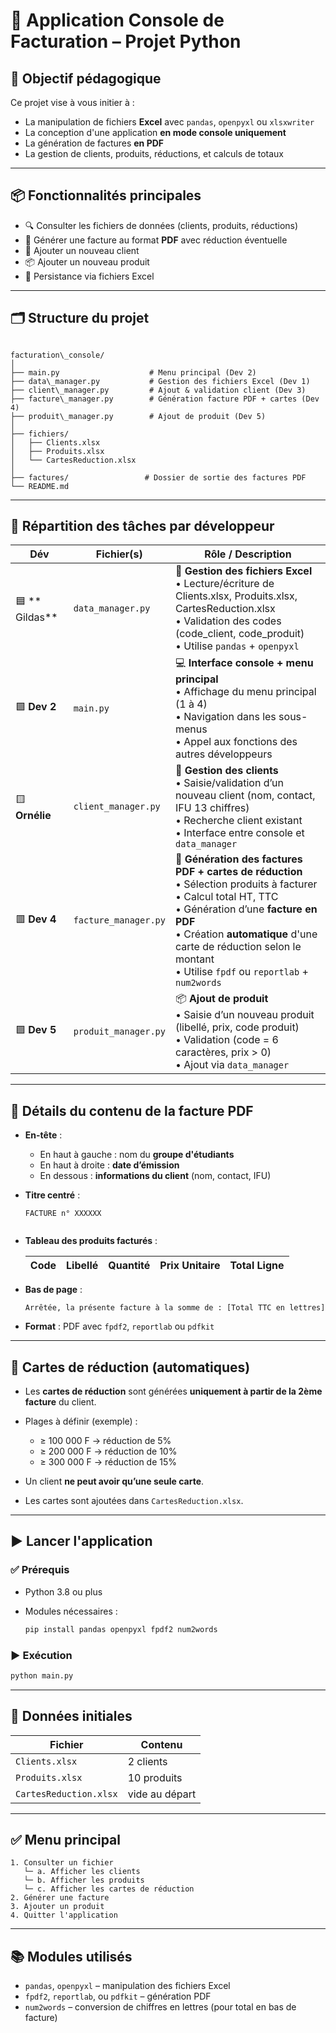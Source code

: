 


# 🧾 Application Console de Facturation – Projet Python

## 🎯 Objectif pédagogique

Ce projet vise à vous initier à :
- La manipulation de fichiers **Excel** avec `pandas`, `openpyxl` ou `xlsxwriter`
- La conception d'une application **en mode console uniquement**
- La génération de factures **en PDF**
- La gestion de clients, produits, réductions, et calculs de totaux

---

## 📦 Fonctionnalités principales

- 🔍 Consulter les fichiers de données (clients, produits, réductions)
- 🧾 Générer une facture au format **PDF** avec réduction éventuelle
- 👤 Ajouter un nouveau client
- 📦 Ajouter un nouveau produit
- 💾 Persistance via fichiers Excel

---

## 🗂️ Structure du projet

```

facturation\_console/
│
├── main.py                    # Menu principal (Dev 2)
├── data\_manager.py           # Gestion des fichiers Excel (Dev 1)
├── client\_manager.py         # Ajout & validation client (Dev 3)
├── facture\_manager.py        # Génération facture PDF + cartes (Dev 4)
├── produit\_manager.py        # Ajout de produit (Dev 5)
│
├── fichiers/
│   ├── Clients.xlsx
│   ├── Produits.xlsx
│   └── CartesReduction.xlsx
│
├── factures/                 # Dossier de sortie des factures PDF
└── README.md

````

---

## 👥 Répartition des tâches par développeur

| Dév | Fichier(s) | Rôle / Description |
|-----|------------|--------------------|
| 🟦 **  Gildas** | `data_manager.py` | 📁 **Gestion des fichiers Excel** <br>• Lecture/écriture de Clients.xlsx, Produits.xlsx, CartesReduction.xlsx <br>• Validation des codes (code_client, code_produit)<br>• Utilise `pandas` + `openpyxl` |
| 🟩 **Dev 2** | `main.py` | 💻 **Interface console + menu principal** <br>• Affichage du menu principal (1 à 4)<br>• Navigation dans les sous-menus<br>• Appel aux fonctions des autres développeurs |
| 🟨 **Ornélie** | `client_manager.py` | 👤 **Gestion des clients** <br>• Saisie/validation d’un nouveau client (nom, contact, IFU 13 chiffres)<br>• Recherche client existant<br>• Interface entre console et `data_manager` |
| 🟥 **Dev 4** | `facture_manager.py` | 🧾 **Génération des factures PDF + cartes de réduction** <br>• Sélection produits à facturer<br>• Calcul total HT, TTC<br>• Génération d’une **facture en PDF**<br>• Création **automatique** d'une carte de réduction selon le montant<br>• Utilise `fpdf` ou `reportlab` + `num2words` |
| 🟪 **Dev 5** | `produit_manager.py` | 📦 **Ajout de produit** <br>• Saisie d’un nouveau produit (libellé, prix, code produit)<br>• Validation (code = 6 caractères, prix > 0)<br>• Ajout via `data_manager` |

---

## 🧾 Détails du contenu de la facture PDF

- **En-tête** :
  - En haut à gauche : nom du **groupe d'étudiants**
  - En haut à droite : **date d’émission**
  - En dessous : **informations du client** (nom, contact, IFU)

- **Titre centré** :
  ```text
  FACTURE n° XXXXXX


* **Tableau des produits facturés** :

  | Code | Libellé | Quantité | Prix Unitaire | Total Ligne |
  | ---- | ------- | -------- | ------------- | ----------- |

* **Bas de page** :

  ```text
  Arrêtée, la présente facture à la somme de : [Total TTC en lettres]
  ```

* **Format** : PDF avec `fpdf2`, `reportlab` ou `pdfkit`

---

## 🎁 Cartes de réduction (automatiques)

* Les **cartes de réduction** sont générées **uniquement à partir de la 2ème facture** du client.
* Plages à définir (exemple) :

  * ≥ 100 000 F → réduction de 5%
  * ≥ 200 000 F → réduction de 10%
  * ≥ 300 000 F → réduction de 15%
* Un client **ne peut avoir qu’une seule carte**.
* Les cartes sont ajoutées dans `CartesReduction.xlsx`.

---

## ▶️ Lancer l'application

### ✅ Prérequis

* Python 3.8 ou plus
* Modules nécessaires :

  ```bash
  pip install pandas openpyxl fpdf2 num2words
  ```

### ▶️ Exécution

```bash
python main.py
```

---

## 📄 Données initiales

| Fichier                | Contenu        |
| ---------------------- | -------------- |
| `Clients.xlsx`         | 2 clients      |
| `Produits.xlsx`        | 10 produits    |
| `CartesReduction.xlsx` | vide au départ |

---

## ✅ Menu principal

```text
1. Consulter un fichier
   └─ a. Afficher les clients
   └─ b. Afficher les produits
   └─ c. Afficher les cartes de réduction
2. Générer une facture
3. Ajouter un produit
4. Quitter l'application
```

---

## 📚 Modules utilisés

* `pandas`, `openpyxl` – manipulation des fichiers Excel
* `fpdf2`, `reportlab`, ou `pdfkit` – génération PDF
* `num2words` – conversion de chiffres en lettres (pour total en bas de facture)
